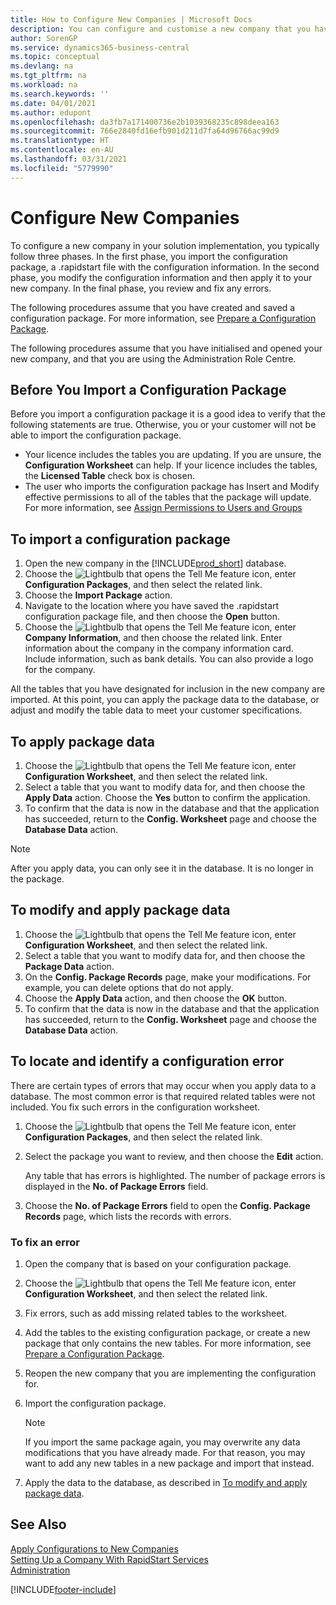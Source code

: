 ```yaml
---
title: How to Configure New Companies | Microsoft Docs
description: You can configure and customise a new company that you have created. To fine tune your implementation, you proceed in three phases to complete your configuration.
author: SorenGP
ms.service: dynamics365-business-central
ms.topic: conceptual
ms.devlang: na
ms.tgt_pltfrm: na
ms.workload: na
ms.search.keywords: ''
ms.date: 04/01/2021
ms.author: edupont
ms.openlocfilehash: da3fb7a171400736e2b1039368235c898deea163
ms.sourcegitcommit: 766e2840fd16efb901d211d7fa64d96766ac99d9
ms.translationtype: HT
ms.contentlocale: en-AU
ms.lasthandoff: 03/31/2021
ms.locfileid: "5779990"
---
```

# <a name="configure-new-companies"></a>Configure New Companies
To configure a new company in your solution implementation, you typically follow three phases. In the first phase, you import the configuration package, a .rapidstart file with the configuration information. In the second phase, you modify the configuration information and then apply it to your new company. In the final phase, you review and fix any errors.  

The following procedures assume that you have created and saved a configuration package. For more information, see [Prepare a Configuration Package](admin-how-to-prepare-a-configuration-package.md).  

The following procedures assume that you have initialised and opened your new company, and that you are using the Administration Role Centre.

## <a name="before-you-import-a-configuration-package"></a>Before You Import a Configuration Package
Before you import a configuration package it is a good idea to verify that the following statements are true. Otherwise, you or your customer will not be able to import the configuration package.

* Your licence includes the tables you are updating. If you are unsure, the **Configuration Worksheet** can help. If your licence includes the tables, the **Licensed Table** check box is chosen.  
* The user who imports the configuration package has Insert and Modify effective permissions to all of the tables that the package will update. For more information, see [Assign Permissions to Users and Groups](ui-define-granular-permissions.md) 

## <a name="to-import-a-configuration-package"></a>To import a configuration package  
1. Open the new company in the [!INCLUDE[prod_short](includes/prod_short.md)] database.  
2. Choose the ![Lightbulb that opens the Tell Me feature](media/ui-search/search_small.png "Tell me what you want to do") icon, enter **Configuration Packages**, and then select the related link.  
3. Choose the **Import Package** action.  
4. Navigate to the location where you have saved the .rapidstart configuration package file, and then choose the **Open** button.  
5. Choose the ![Lightbulb that opens the Tell Me feature](media/ui-search/search_small.png "Tell me what you want to do") icon, enter **Company Information**, and then choose the related link. Enter information about the company in the company information card. Include information, such as bank details. You can also provide a logo for the company.  

All the tables that you have designated for inclusion in the new company are imported. At this point, you can apply the package data to the database, or adjust and modify the table data to meet your customer specifications.  

## <a name="to-apply-package-data"></a>To apply package data  
1. Choose the ![Lightbulb that opens the Tell Me feature](media/ui-search/search_small.png "Tell me what you want to do") icon, enter **Configuration Worksheet**, and then select the related link.  
2. Select a table that you want to modify data for, and then choose the **Apply Data** action. Choose the **Yes** button to confirm the application.
3. To confirm that the data is now in the database and that the application has succeeded, return to the **Config. Worksheet** page and choose the **Database Data** action.  

> [!NOTE]  
>  After you apply data, you can only see it in the database. It is no longer in the package.  

## <a name="to-modify-and-apply-package-data"></a>To modify and apply package data  
1. Choose the ![Lightbulb that opens the Tell Me feature](media/ui-search/search_small.png "Tell me what you want to do") icon, enter **Configuration Worksheet**, and then select the related link.  
2. Select a table that you want to modify data for, and then choose the **Package Data** action.  
3. On the **Config. Package Records** page, make your modifications. For example, you can delete options that do not apply.  
4. Choose the **Apply Data** action, and then choose the **OK** button.  
5. To confirm that the data is now in the database and that the application has succeeded, return to the **Config. Worksheet** page and choose the **Database Data** action.  

## <a name="to-locate-and-identify-a-configuration-error"></a>To locate and identify a configuration error  
There are certain types of errors that may occur when you apply data to a database. The most common error is that required related tables were not included. You fix such errors in the configuration worksheet.

1. Choose the ![Lightbulb that opens the Tell Me feature](media/ui-search/search_small.png "Tell me what you want to do") icon, enter **Configuration Packages**, and then select the related link.  
2. Select the package you want to review, and then choose the **Edit** action.  

    Any table that has errors is highlighted. The number of package errors is displayed in the **No. of Package Errors** field.  

3. Choose the **No. of Package Errors** field to open the **Config. Package Records** page, which lists the records with errors.  

### <a name="to-fix-an-error"></a>To fix an error  
1. Open the company that is based on your configuration package.  
2. Choose the ![Lightbulb that opens the Tell Me feature](media/ui-search/search_small.png "Tell me what you want to do") icon, enter **Configuration Worksheet**, and then select the related link.  
3. Fix errors, such as add missing related tables to the worksheet.  
4. Add the tables to the existing configuration package, or create a new package that only contains the new tables. For more information, see [Prepare a Configuration Package](admin-how-to-prepare-a-configuration-package.md).  
5. Reopen the new company that you are implementing the configuration for.  
6. Import the configuration package.  

    > [!NOTE]  
    >  If you import the same package again, you may overwrite any data modifications that you have already made. For that reason, you may want to add any new tables in a new package and import that instead.  

7. Apply the data to the database, as described in [To modify and apply package data](admin-how-to-configure-new-companies.md#to-modify-and-apply-package-data).

## <a name="see-also"></a>See Also  
[Apply Configurations to New Companies](admin-apply-configuration-to-new-companies.md)  
[Setting Up a Company With RapidStart Services](admin-set-up-a-company-with-rapidstart.md)  
[Administration](admin-setup-and-administration.md)


[!INCLUDE[footer-include](includes/footer-banner.md)]